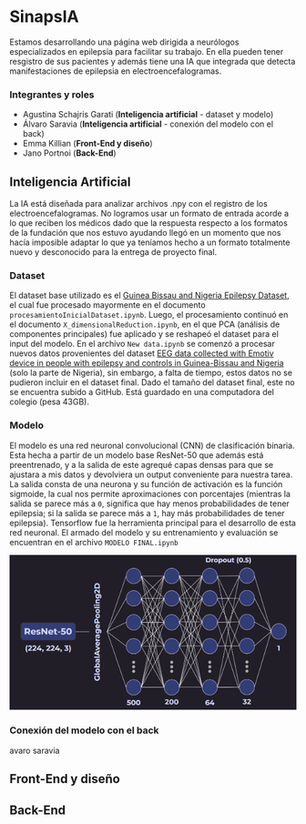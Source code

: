# SinapsIA
Estamos desarrollando una página web dirigida a neurólogos especializados en epilepsia para facilitar su trabajo. En ella pueden tener resgistro de sus pacientes y además tiene una IA que integrada que detecta manifestaciones de epilepsia en electroencefalogramas.

### Integrantes y roles
- Agustina Schajris Garati (**Inteligencia artificial** - dataset y modelo)
- Álvaro Saravia (**Inteligencia artificial** - conexión del modelo con el back)
- Emma Killian (**Front-End y diseño**)
- Jano Portnoi (**Back-End**)

## Inteligencia Artificial
La IA está diseñada para analizar archivos .npy con el registro de los electroencefalogramas. No logramos usar un formato de entrada acorde a lo que reciben los médicos dado que la respuesta respecto a los formatos de la fundación que nos estuvo ayudando llegó en un momento que nos hacía imposible adaptar lo que ya teníamos hecho a un formato totalmente nuevo y desconocido para la entrega de proyecto final.

### Dataset
El dataset base utilizado es el [Guinea Bissau and Nigeria Epilepsy Dataset](https://www.kaggle.com/datasets/abhishekinnvonix/epilepsy-guinea-bissau-dataset), el cual fue procesado mayormente en el documento `procesamientoInicialDataset.ipynb`. Luego, el procesamiento continuó en el documento `X_dimensionalReduction.ipynb`, en el que PCA (análisis de componentes principales) fue aplicado y se reshapeó el dataset para el input del modelo. En el archivo `New data.ipynb` se comenzó a procesar nuevos datos provenientes del dataset [EEG data collected with Emotiv device in people with epilepsy and controls in Guinea-Bissau and Nigeria](https://zenodo.org/records/1252141) (solo la parte de Nigeria), sin embargo, a falta de tiempo, estos datos no se pudieron incluir en el dataset final. Dado el tamaño del dataset final, este no se encuentra subido a GitHub. Está guardado en una computadora del colegio (pesa 43GB).

### Modelo
El modelo es una red neuronal convolucional (CNN) de clasificación binaria. Esta hecha a partir de un modelo base ResNet-50 que además está preentrenado, y a la salida de este agrequé capas densas para que se ajustara a mis datos y devolviera un output conveniente para nuestra tarea. La salida consta de una neurona y su función de activación es la función sigmoide, la cual nos permite aproximaciones con porcentajes (mientras la salida se parece más a `0`, significa que hay menos probabilidades de tener epilepsia; si la salida se parece más a `1`, hay más probabilidades de tener epilepsia). Tensorflow fue la herramienta principal para el desarrollo de esta red neuronal. El armado del modelo y su entrenamiento y evaluación se encuentran en el archivo `MODELO FINAL.ipynb`

![Arquitectura del modelo](https://github.com/Agusschajris/Proyecto-4to-SinapsIA/blob/main/IA/Agus/Captura%20de%20pantalla%202023-11-22%20111647.png) 

### Conexión del modelo con el back
avaro saravia 


## Front-End y diseño


## Back-End
